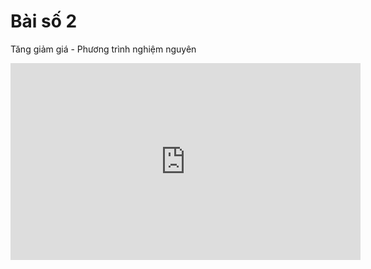 # Bài số 2

Tăng giảm giá - Phương trình nghiệm nguyên
<iframe width="560" height="315" src="https://www.youtube.com/embed/-9fQbbYITpo?si=7xl1fFOFrgF7p7ZH" title="YouTube video player" frameborder="0" allow="accelerometer; autoplay; clipboard-write; encrypted-media; gyroscope; picture-in-picture; web-share" referrerpolicy="strict-origin-when-cross-origin" allowfullscreen></iframe>